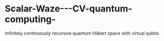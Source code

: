 # Scalar-Waze---CV-quantum-computing-
Infinitely continuously recursive quantum Hilbert space with virtual qubits 
